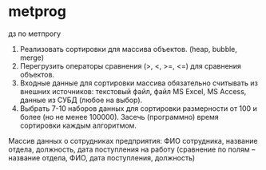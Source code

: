 # metprog
дз по метпрогу
1) Реализовать сортировки для массива объектов. (heap, bubble, merge)
2) Перегрузить операторы сравнения (>, <, >=, <=) для сравнения
объектов.
3) Входные данные для сортировки массива обязательно считывать из
внешних источников: текстовый файл, файл MS Excel, MS Access,
данные из СУБД (любое на выбор).
4) Выбрать 7-10 наборов данных для сортировки размерности от 100 и
более (но не менее 100000). Засечь (программно) время сортировки
каждым алгоритмом.

Массив данных о сотрудниках предприятия: ФИО сотрудника, название отдела, должность, дата поступления на работу (сравнение по полям – название отдела, ФИО, дата поступления, должность)
